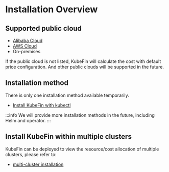 # Installation Overview

## Supported public cloud

* [Alibaba Cloud](https://www.alibabacloud.com/)
* [AWS Cloud](https://aws.amazon.com/)
* On-premises

If the public cloud is not listed, KubeFin will calculate the cost with default price configuration. And other public clouds will be supported in the future.

## Installation method

There is only one installation method available temporarily.

- [Install KubeFin with kubectl](./installation/install-with-kubectl.md)

:::info
We will provide more installation methods in the future, including Helm and operator.
:::

## Install KubeFin within multiple clusters

KubeFin can be deployed to view the resource/cost allocation of multiple clusters, please refer to:
- [multi-cluster installation](./installation/multi-cluster-installation.md)